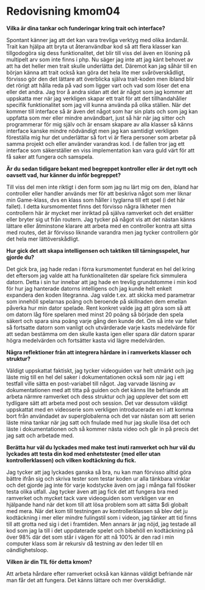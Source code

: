 ---
---
Redovisning kmom04
=========================

**Vilka är dina tankar och funderingar kring trait och interface?**

Spontant känner jag att det kan vara trevliga verktyg med olika ändamål. Trait kan hjälpa att bryta ut återanvändbar kod så att flera klasser kan tillgodogöra sig dess funktionalitet, det blir till viss del även en lösning på multipelt arv som inte finns i php. Nu säger jag inte att jag känt behovet av att ha det heller men trait skulle underlätta det. Däremot kan jag såhär till en början känna att trait också kan göra det hela lite mer svåröverskådligt, förvisso gör den det lättare att överblicka själva trait-koden men ibland blir det rörigt att hålla reda på vad som ligger vart och vad som löser det ena eller det andra. Jag tror å andra sidan att det är något som jag kommer att uppskatta mer när jag verkligen skapar ett trait för att det tillhandahåller specifik funktionalitet som jag vill kunna använda på olika ställen. När det kommer till interface så är även det något som har sin plats och som jag kan uppfatta som mer eller mindre användbart, just så här när jag sitter och programmerar för mig själv och är ensam skapare av alla klasser så känns interface kanske mindre nödvändigt men jag kan samtidigt verkligen föreställa mig hur det underlättar så fort vi är flera personer som arbetar på samma projekt och eller använder varandras kod. I de fallen tror jag ett interface som säkerställer en viss implementation kan vara guld värt för att få saker att fungera och samspela.

**Är du sedan tidigare bekant med begreppet kontroller eller är det nytt och oavsett vad, hur känner du inför begreppet?**

Till viss del men inte riktigt i den form som jag nu lärt mig om den, ibland har controller eller handler används mer för att beskriva något som mer liknar min Game-klass, dvs en klass som håller i tyglarna till ett spel (i det här fallet). I detta kursmomentet finns det förvisso några likheter men controllern här är mycket mer inriktad på själva ramverket och det ersätter eller bryter sig ut från routern. Jag tycker på något vis att det nästan känns lättare eller åtminstone klarare att arbeta med en controller kontra att sitta med routes, det är förvisso liknande varandra men jag tycker controllern gör det hela mer lättöverskådligt.

**Hur gick det att skapa intelligensen och taktiken till tärningsspelet, hur gjorde du?**

Det gick bra, jag hade redan i förra kursmomentet funderat en hel del kring det eftersom jag valde att ha funktionaliteten där spelare fick simmulera datorn. Detta i sin tur innebar att jag hade en trevlig grundstomme i min kod för hur jag hanterade datorns intelligens och jag kunde helt enkelt expandera den koden litegranna. Jag valde t.ex. att skicka med parametrar som innehöll spelarnas poäng och beroende på skillnaden dem emellan påverka hur min dator spelade. Rent konkret valde jag att göra som så att om datorn låg före spelaren med minst 20 poäng så började den spela säkert och spara sina poäng varje gång den kunde det. Om så inte var fallet så fortsatte datorn som vanligt och utvärderade varje kasts medelvärde för att sedan bestämma om den skulle kasta igen eller spara där datorn sparar högra medelvärden och fortsätter kasta vid lägre medelvärden.

**Några reflektioner från att integrera hårdare in i ramverkets klasser och struktur?**

Väldigt uppskattat faktiskt, jag tycker videoguiden var helt utmärkt och jag läste mig till en hel del saker i dokumentationen också som när jag i ett testfall ville sätta en post-variabel till något. Jag varvade läsning av dokumentationen med att titta på guiden och det känns lite befriande att arbeta närmre ramverket och dess struktur och jag upplever det som ett tydligare sätt att arbeta med post och session. Det var dessutom väldigt uppskattat med en videoserie som verkligen introducerade en i att komma bort från användadet av superglobalerna och det var nästan som att serien läste mina tankar när jag satt och fnulade med hur jag skulle lösa det och läste i dokumentationen och så kommer nästa video och går in på precis det jag satt och arbetade med.

**Berätta hur väl du lyckades med make test inuti ramverket och hur väl du lyckades att testa din kod med enhetstester (med eller utan kontrollerklassen) och vilken kodtäckning du fick.**

Jag tycker att jag lyckades ganska så bra, nu kan man förvisso alltid göra bättre ifrån sig och skriva tester som testar koden ur alla tänkbara vinklar och det gjorde jag inte för varje kodstycke även om jag i många fall fösöker testa olika utfall. Jag tycker även att jag fick det att fungera bra med ramverket och mycket tack vare videoguiden som verkligen var en hjälpande hand när det kom till att lösa problem som att sätta $di globalt med mera. När det kom till testningen av kontrollerklassen så blev det ju kodtäckning i mer eller mindre fulingstil som i videon, jag tänker att tid finns till att grotta ned sig i det i framtiden. Men annars är jag nöjd, jag testade all kod som jag la till i det uppdaterade spelet och bibehöll en kodtäckning på över 98% där det som står i vägen för att nå 100% är den rad i min computer klass som är rekursiv då testning av den leder till en oändlighetsloop.

**Vilken är din TIL för detta kmom?**

Att arbeta hårdare efter ramverket också kan kännas väldigt befriande när man får det att fungera. Det känns lättare och mer överskådligt.
